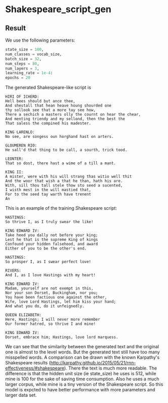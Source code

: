# Shakespeare_script_gen


## Result

We use the following parameters:

```python
state_size = 100,
num_classes = vocab_size,
batch_size = 32,
num_steps = 80,
num_layers = 3,
learning_rate = 1e-4:
epochs = 20
```

The generated Shakespeare-like script is 
```
HIRI OF ICHERD:
Hell bees should but ance thee,
And shestall that hean heave houng shourded one
thy sollook see that a more tay see how,
There a sechich a masters olly the cournt on hear the chear,
And menting triendy and my sellond, then the best the
That saless the compined his madester.

KING LARENLO:
No see, are songess oun horghand hast on arters.

GLOUMEREN RIO:
He sall'd that thing to be call, a sourth, trick tood.

LEONTER:
That so dost, there hast a wime of a till a mant.

KING II:
A mister, were with his will strang thas witio well thit
And the woor that wish a that he than, hath his are.
With, sill thou tall stele thow sto seed a sucented,
I wisth mest in the will mastied that,
For to the seed tay warth have trenent
An
```


This is an example of the training Shakespeare script:
```
HASTINGS:
So thrive I, as I truly swear the like!

KING EDWARD IV:
Take heed you dally not before your king;
Lest he that is the supreme King of kings
Confound your hidden falsehood, and award
Either of you to be the other's end.

HASTINGS:
So prosper I, as I swear perfect love!

RIVERS:
And I, as I love Hastings with my heart!

KING EDWARD IV:
Madam, yourself are not exempt in this,
Nor your son Dorset, Buckingham, nor you;
You have been factious one against the other,
Wife, love Lord Hastings, let him kiss your hand;
And what you do, do it unfeignedly.

QUEEN ELIZABETH:
Here, Hastings; I will never more remember
Our former hatred, so thrive I and mine!

KING EDWARD IV:
Dorset, embrace him; Hastings, love lord marquess.
```

We can see that the similarity between the generated text and the original one is almost to the level words. But the generated text still have too many misspelled words. A comparison can be drawn with the known Karpathy's Shakespeare results (http://karpathy.github.io/2015/05/21/rnn-effectiveness/#shakespeare). There the text is much more readable. The difference is that the hidden unit size (ie state_size) he uses is 512, while mine is 100 for the sake of saving time consumption. Also he uses a much larger corpus, while mine is a tiny version of the Shakespeare script. So this model is expcted to have better performance with more parameters and larger data set.
